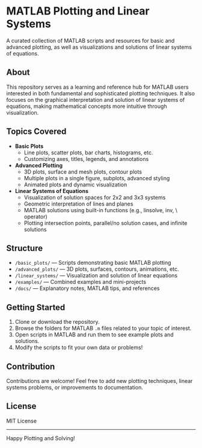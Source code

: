 # MATLAB Plotting and Linear Systems

A curated collection of MATLAB scripts and resources for basic and advanced plotting, as well as visualizations and solutions of linear systems of equations.

## About

This repository serves as a learning and reference hub for MATLAB users interested in both fundamental and sophisticated plotting techniques. It also focuses on the graphical interpretation and solution of linear systems of equations, making mathematical concepts more intuitive through visualization.

## Topics Covered

- **Basic Plots**
  - Line plots, scatter plots, bar charts, histograms, etc.
  - Customizing axes, titles, legends, and annotations
- **Advanced Plotting**
  - 3D plots, surface and mesh plots, contour plots
  - Multiple plots in a single figure, subplots, advanced styling
  - Animated plots and dynamic visualization
- **Linear Systems of Equations**
  - Visualization of solution spaces for 2x2 and 3x3 systems
  - Geometric interpretation of lines and planes
  - MATLAB solutions using built-in functions (e.g., linsolve, inv, \ operator)
  - Plotting intersection points, parallel/no solution cases, and infinite solutions

## Structure

- `/basic_plots/` — Scripts demonstrating basic MATLAB plotting
- `/advanced_plots/` — 3D plots, surfaces, contours, animations, etc.
- `/linear_systems/` — Visualization and solution of linear equations
- `/examples/` — Combined examples and mini-projects
- `/docs/` — Explanatory notes, MATLAB tips, and references

## Getting Started

1. Clone or download the repository.
2. Browse the folders for MATLAB `.m` files related to your topic of interest.
3. Open scripts in MATLAB and run them to see example plots and solutions.
4. Modify the scripts to fit your own data or problems!

## Contribution

Contributions are welcome! Feel free to add new plotting techniques, linear systems problems, or improvements to documentation.

## License

MIT License

---

Happy Plotting and Solving!
